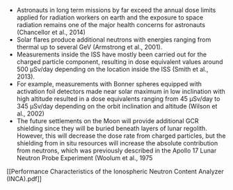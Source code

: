 - Astronauts in long term missions by far exceed the annual dose limits applied for radiation workers on earth and the exposure to space radiation remains one of the major health concerns for astronauts (Chancellor et al., 2014)
- Solar flares produce additional neutrons with energies ranging from thermal up to several GeV (Armstrong et al., 2001).
- Measurements inside the ISS have mostly been carried out for the charged particle component, resulting in dose equivalent values around 500 µSv/day depending on the location inside the ISS (Smith et al., 2013).
- For example, measurements with Bonner spheres equipped with activation foil detectors made near solar maximum in low inclination with high altitude resulted in a dose equivalents ranging from 45 µSv/day to 345 µSv/day depending on the orbit inclination and altitude (Wilson et al., 2002)
- The future settlements on the Moon will provide additional GCR shielding since they will be buried beneath layers of lunar regolith. However, this will decrease the dose rate from charged particles, but the shielding from in situ resources will increase the absolute contribution from neutrons, which was previously described in the Apollo 17 Lunar Neutron Probe Experiment (Woolum et al., 1975


[[Performance Characteristics of the Ionospheric Neutron Content Analyzer (INCA).pdf]]

